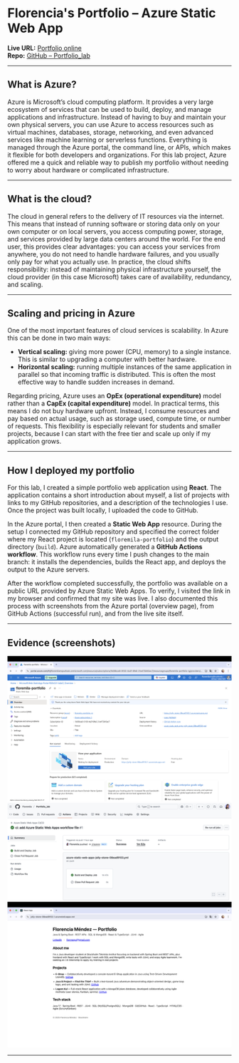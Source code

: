 # Florencia's Portfolio – Azure Static Web App

**Live URL:** [Portfolio online](https://jolly-stone-08ead9103.1.azurestaticapps.net/)  
**Repo:** [GitHub – Portfolio_lab](https://github.com/Floremila/Portfolio_lab)

---

## What is Azure?  
Azure is Microsoft’s cloud computing platform. It provides a very large ecosystem of services that can be used to build, deploy, and manage applications and infrastructure. Instead of having to buy and maintain your own physical servers, you can use Azure to access resources such as virtual machines, databases, storage, networking, and even advanced services like machine learning or serverless functions. Everything is managed through the Azure portal, the command line, or APIs, which makes it flexible for both developers and organizations. For this lab project, Azure offered me a quick and reliable way to publish my portfolio without needing to worry about hardware or complicated infrastructure.  

---

## What is the cloud?  
The cloud in general refers to the delivery of IT resources via the internet. This means that instead of running software or storing data only on your own computer or on local servers, you access computing power, storage, and services provided by large data centers around the world. For the end user, this provides clear advantages: you can access your services from anywhere, you do not need to handle hardware failures, and you usually only pay for what you actually use. In practice, the cloud shifts responsibility: instead of maintaining physical infrastructure yourself, the cloud provider (in this case Microsoft) takes care of availability, redundancy, and scaling.  

---

## Scaling and pricing in Azure  
One of the most important features of cloud services is scalability. In Azure this can be done in two main ways:  
- **Vertical scaling:** giving more power (CPU, memory) to a single instance. This is similar to upgrading a computer with better hardware.  
- **Horizontal scaling:** running multiple instances of the same application in parallel so that incoming traffic is distributed. This is often the most effective way to handle sudden increases in demand.  

Regarding pricing, Azure uses an **OpEx (operational expenditure)** model rather than a **CapEx (capital expenditure)** model. In practical terms, this means I do not buy hardware upfront. Instead, I consume resources and pay based on actual usage, such as storage used, compute time, or number of requests. This flexibility is especially relevant for students and smaller projects, because I can start with the free tier and scale up only if my application grows.  

---

## How I deployed my portfolio  
For this lab, I created a simple portfolio web application using **React**. The application contains a short introduction about myself, a list of projects with links to my GitHub repositories, and a description of the technologies I use. Once the project was built locally, I uploaded the code to GitHub.  

In the Azure portal, I then created a **Static Web App** resource. During the setup I connected my GitHub repository and specified the correct folder where my React project is located (`floremila-portfolio`) and the output directory (`build`). Azure automatically generated a **GitHub Actions workflow**. This workflow runs every time I push changes to the main branch: it installs the dependencies, builds the React app, and deploys the output to the Azure servers.  

After the workflow completed successfully, the portfolio was available on a public URL provided by Azure Static Web Apps. To verify, I visited the link in my browser and confirmed that my site was live. I also documented this process with screenshots from the Azure portal (overview page), from GitHub Actions (successful run), and from the live site itself.  


---

## Evidence (screenshots)
![Static Web App Overview](img/static.png)
![GitHub Actions run](img/actions.png)  
![Live site in browser](img/site.png)

---

